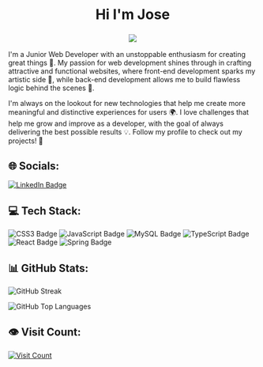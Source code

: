 
<p align="center">
    <h1 align="center">Hi I'm Jose</h1>
</p>
<h3 align="center">
    <a href="https://github.com/DenverCoder1/readme-typing-svg"><img src="https://readme-typing-svg.herokuapp.com?duration=4000&lines=I'm+a+Junior+Web+Developer🚀🚀&font_color=4c2882">
</a>

</h3>

I'm a Junior Web Developer with an unstoppable enthusiasm for creating great things 🚀. My passion for web development shines through in crafting attractive and functional websites, where front-end development sparks my artistic side 🎨, while back-end development allows me to build flawless logic behind the scenes 🔧.

I'm always on the lookout for new technologies that help me create more meaningful and distinctive experiences for users 🌍. I love challenges that help me grow and improve as a developer, with the goal of always delivering the best possible results 💡. Follow my profile to check out my projects! 🙌

## 🌐 Socials:
[![LinkedIn Badge](https://img.shields.io/badge/LinkedIn-%230077B5.svg?logo=linkedin&logoColor=white)](https://www.linkedin.com/in/joseleonnalvarte)

## 💻 Tech Stack:
![CSS3 Badge](https://img.shields.io/badge/css3-%231572B6.svg?style=for-the-badge&logo=css3&logoColor=white)
![JavaScript Badge](https://img.shields.io/badge/javascript-%23323330.svg?style=for-the-badge&logo=javascript&logoColor=%23F7DF1E)
![MySQL Badge](https://img.shields.io/badge/mysql-4479A1.svg?style=for-the-badge&logo=mysql&logoColor=white)
![TypeScript Badge](https://img.shields.io/badge/typescript-%23007ACC.svg?style=for-the-badge&logo=typescript&logoColor=white)
![React Badge](https://img.shields.io/badge/react-%2320232a.svg?style=for-the-badge&logo=react&logoColor=%2361DAFB)
![Spring Badge](https://img.shields.io/badge/spring-%236DB33F.svg?style=for-the-badge&logo=spring&logoColor=white)

## 📊 GitHub Stats:
![GitHub Streak](https://github-readme-streak-stats.herokuapp.com/?user=JoseLeoNav&theme=radical&hide_border=false)

![GitHub Top Languages](https://github-readme-stats.vercel.app/api/top-langs/?username=JoseLeoNav&theme=radical&hide_border=false&include_all_commits=false&count_private=false&layout=compact)

## 👁️ Visit Count:
[![Visit Count](https://visitcount.itsvg.in/api?id=JoseLeoNav&icon=0&color=0)](https://visitcount.itsvg.in)
